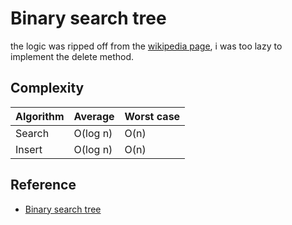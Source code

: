 # Binary search tree

the logic was ripped off from the [wikipedia page](https://en.wikipedia.org/wiki/Binary_search_tree), i was too lazy to implement the delete method.

## Complexity

|Algorithm |Average |Worst case|
|--------- |------- |----------|
|Search    |O(log n)|O(n)      |
|Insert    |O(log n)|O(n)      |


## Reference

+ [Binary search tree](https://en.wikipedia.org/wiki/Binary_search_tree)